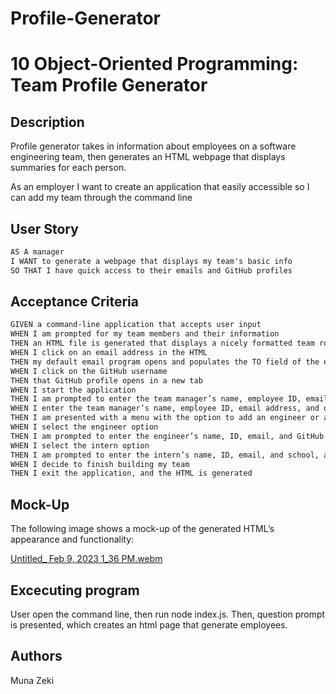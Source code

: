 # Profile-Generator
# 10 Object-Oriented Programming: Team Profile Generator

## Description

Profile generator takes in information about employees on a software engineering team, then generates an HTML webpage that displays summaries for each person. 

As an employer I want to create an application that easily accessible so I can add my team through the command line


## User Story

```md
AS A manager
I WANT to generate a webpage that displays my team's basic info
SO THAT I have quick access to their emails and GitHub profiles
```

## Acceptance Criteria

```md
GIVEN a command-line application that accepts user input
WHEN I am prompted for my team members and their information
THEN an HTML file is generated that displays a nicely formatted team roster based on user input
WHEN I click on an email address in the HTML
THEN my default email program opens and populates the TO field of the email with the address
WHEN I click on the GitHub username
THEN that GitHub profile opens in a new tab
WHEN I start the application
THEN I am prompted to enter the team manager’s name, employee ID, email address, and office number
WHEN I enter the team manager’s name, employee ID, email address, and office number
THEN I am presented with a menu with the option to add an engineer or an intern or to finish building my team
WHEN I select the engineer option
THEN I am prompted to enter the engineer’s name, ID, email, and GitHub username, and I am taken back to the menu
WHEN I select the intern option
THEN I am prompted to enter the intern’s name, ID, email, and school, and I am taken back to the menu
WHEN I decide to finish building my team
THEN I exit the application, and the HTML is generated
```

## Mock-Up

The following image shows a mock-up of the generated HTML’s appearance and functionality:

[Untitled_ Feb 9, 2023 1_36 PM.webm](https://user-images.githubusercontent.com/117357827/217920032-931c15a2-27c0-4cbb-b12a-be4bd421afb6.webm)

## Excecuting program

User open the command line, then run node index.js. Then, question prompt is presented, which creates an html page that generate employees. 

## Authors 

Muna Zeki









